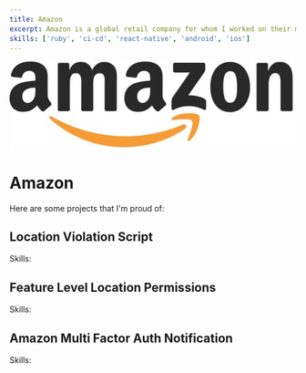 ```yaml
---
title: Amazon
excerpt: Amazon is a global retail company for whom I worked on their mobile shopping application.
skills: ['ruby', 'ci-cd', 'react-native', 'android', 'ios']
---
```


![amazon](./images/amazonlogo.jpg)

# Amazon

Here are some projects that I'm proud of:

## Location Violation Script

Skills:

## Feature Level Location Permissions

Skills:

## Amazon Multi Factor Auth Notification

Skills: